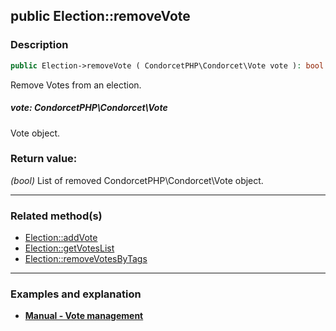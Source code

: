## public Election::removeVote

### Description    

```php
public Election->removeVote ( CondorcetPHP\Condorcet\Vote vote ): bool
```

Remove Votes from an election.
    

##### **vote:** *CondorcetPHP\Condorcet\Vote*   
Vote object.    


### Return value:   

*(bool)* List of removed CondorcetPHP\Condorcet\Vote object.


---------------------------------------

### Related method(s)      

* [Election::addVote](../Election%20Class/public%20Election--addVote.md)    
* [Election::getVotesList](../Election%20Class/public%20Election--getVotesList.md)    
* [Election::removeVotesByTags](../Election%20Class/public%20Election--removeVotesByTags.md)    

---------------------------------------

### Examples and explanation

* **[Manual - Vote management](https://github.com/julien-boudry/Condorcet/wiki/II-%23-B.-Vote-management-%23-2.-Manage-Vote)**    
